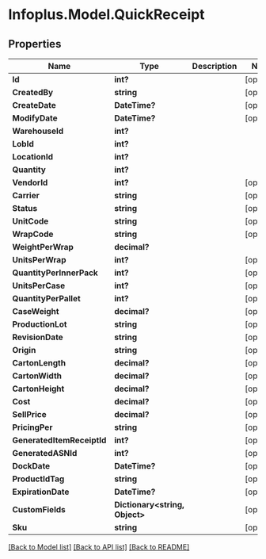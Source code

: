 # Infoplus.Model.QuickReceipt
## Properties

Name | Type | Description | Notes
------------ | ------------- | ------------- | -------------
**Id** | **int?** |  | [optional] 
**CreatedBy** | **string** |  | [optional] 
**CreateDate** | **DateTime?** |  | [optional] 
**ModifyDate** | **DateTime?** |  | [optional] 
**WarehouseId** | **int?** |  | 
**LobId** | **int?** |  | 
**LocationId** | **int?** |  | 
**Quantity** | **int?** |  | 
**VendorId** | **int?** |  | [optional] 
**Carrier** | **string** |  | [optional] 
**Status** | **string** |  | [optional] 
**UnitCode** | **string** |  | [optional] 
**WrapCode** | **string** |  | [optional] 
**WeightPerWrap** | **decimal?** |  | 
**UnitsPerWrap** | **int?** |  | [optional] 
**QuantityPerInnerPack** | **int?** |  | [optional] 
**UnitsPerCase** | **int?** |  | [optional] 
**QuantityPerPallet** | **int?** |  | [optional] 
**CaseWeight** | **decimal?** |  | [optional] 
**ProductionLot** | **string** |  | [optional] 
**RevisionDate** | **string** |  | [optional] 
**Origin** | **string** |  | [optional] 
**CartonLength** | **decimal?** |  | [optional] 
**CartonWidth** | **decimal?** |  | [optional] 
**CartonHeight** | **decimal?** |  | [optional] 
**Cost** | **decimal?** |  | [optional] 
**SellPrice** | **decimal?** |  | [optional] 
**PricingPer** | **string** |  | [optional] 
**GeneratedItemReceiptId** | **int?** |  | [optional] 
**GeneratedASNId** | **int?** |  | [optional] 
**DockDate** | **DateTime?** |  | [optional] 
**ProductIdTag** | **string** |  | [optional] 
**ExpirationDate** | **DateTime?** |  | [optional] 
**CustomFields** | **Dictionary&lt;string, Object&gt;** |  | [optional] 
**Sku** | **string** |  | [optional] 

[[Back to Model list]](../README.md#documentation-for-models) [[Back to API list]](../README.md#documentation-for-api-endpoints) [[Back to README]](../README.md)

